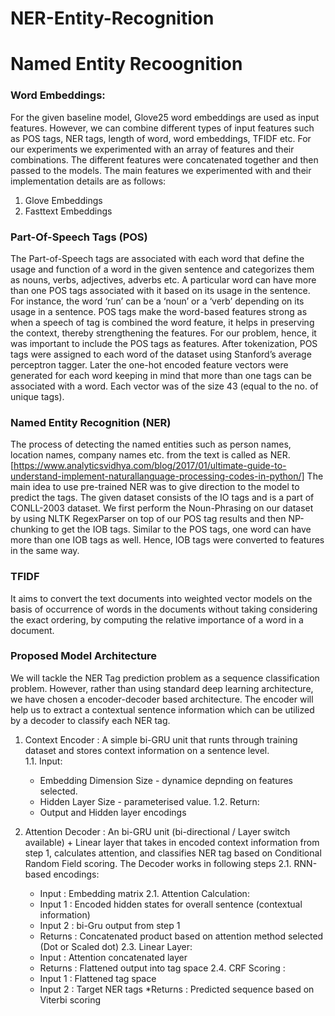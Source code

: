 # NER-Entity-Recognition
# Named Entity Recoognition

### Word Embeddings:
  For the given baseline model, Glove25 word embeddings are used as input features. However, we can combine different types of input features such as POS tags, NER tags, length of word, word embeddings, TFIDF etc. For our experiments we experimented with an array of features and their combinations. The different features were concatenated together and then passed to the models. The main features we experimented with and their implementation details are as follows:
1. Glove Embeddings
2. Fasttext Embeddings

### Part-Of-Speech Tags (POS)
  The Part-of-Speech tags are associated with each word that define the usage and function of a word in the given sentence and categorizes them as nouns, verbs, adjectives, adverbs etc. A particular word can have more than one POS tags associated with it based on its usage in the sentence. For instance, the word ‘run’ can be a ‘noun’ or a ‘verb’ depending on its usage in a sentence. POS tags make the word-based features strong as when a speech of tag is combined the word
feature, it helps in preserving the context, thereby strengthening the features. For our problem, hence, it was important to include the POS tags as features. After tokenization, POS tags were assigned to each word of the dataset using Stanford’s average perceptron tagger. Later the one-hot encoded feature vectors were generated for each word keeping in mind that more than one tags can be associated with a word. Each vector was of the size 43 (equal to the no. of unique tags).

### Named Entity Recognition (NER)
  The process of detecting the named entities such as person names, location names, company names etc. from the text is called as NER.[https://www.analyticsvidhya.com/blog/2017/01/ultimate-guide-to-understand-implement-naturallanguage-processing-codes-in-python/] 
The main idea to use pre-trained NER was to give direction to the model to predict the tags. The given dataset consists of the IO tags and is a part of CONLL-2003 dataset. We first perform the Noun-Phrasing on our dataset by using NLTK RegexParser on top of our POS tag results and then NP-chunking to get the IOB tags. Similar to the POS tags, one word can have more than one IOB tags as well. Hence, IOB tags were converted to features in the same way.

### TFIDF
  It aims to convert the text documents into weighted vector models on the basis of occurrence of words in the documents without taking considering the exact ordering, by computing the relative importance of a word in a document.

### Proposed Model Architecture
We will tackle the NER Tag prediction problem as a sequence classification problem. However, rather than using standard deep learning architecture, we have chosen a encoder-decoder based architecture. The encoder will help us to extract a contextual sentence information which can be utilized by a decoder to classify each NER tag.
1. Context Encoder :
A simple bi-GRU unit that runts through training dataset and stores context information on a sentence level.  
  1.1. Input:
    * Embedding Dimension Size - dynamice depnding on features selected.
    * Hidden Layer Size - parameterised value. 
  1.2. Return:  
    * Output and Hidden layer encodings

2. Attention Decoder :
An bi-GRU unit (bi-directional / Layer switch available) + Linear layer that takes in encoded context information from step 1, calculates attention, and classifies NER tag based on Conditional Random Field scoring. The Decoder works in following steps
  2.1. RNN-based encodings:
    * Input : Embedding matrix
  2.1. Attention Calculation:
    * Input 1 : Encoded hidden states for overall sentence (contextual information)
    * Input 2 : bi-Gru output from step 1
    * Returns : Concatenated product based on attention method selected (Dot or Scaled dot)
  2.3. Linear Layer:
    * Input : Attention concatenated layer
    * Returns : Flattened output into tag space
  2.4. CRF Scoring :
    * Input 1 : Flattened tag space
    * Input 2 : Target NER tags
    *Returns : Predicted sequence based on Viterbi scoring
